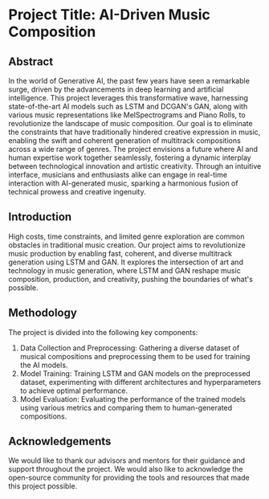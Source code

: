 # Project Title: AI-Driven Music Composition

## Abstract

In the world of Generative AI, the past few years have seen a remarkable surge, driven by the advancements in deep learning and artificial intelligence. This project leverages this transformative wave, harnessing state-of-the-art AI models such as LSTM and DCGAN's GAN, along with various music representations like MelSpectrograms and Piano Rolls, to revolutionize the landscape of music composition. Our goal is to eliminate the constraints that have traditionally hindered creative expression in music, enabling the swift and coherent generation of multitrack compositions across a wide range of genres. The project envisions a future where AI and human expertise work together seamlessly, fostering a dynamic interplay between technological innovation and artistic creativity. Through an intuitive interface, musicians and enthusiasts alike can engage in real-time interaction with AI-generated music, sparking a harmonious fusion of technical prowess and creative ingenuity.

## Introduction

High costs, time constraints, and limited genre exploration are common obstacles in traditional music creation. Our project aims to revolutionize music production by enabling fast, coherent, and diverse multitrack generation using LSTM and GAN. It explores the intersection of art and technology in music generation, where LSTM and GAN reshape music composition, production, and creativity, pushing the boundaries of what's possible.

## Methodology

The project is divided into the following key components:

1. Data Collection and Preprocessing: Gathering a diverse dataset of musical compositions and preprocessing them to be used for training the AI models.
2. Model Training: Training LSTM and GAN models on the preprocessed dataset, experimenting with different architectures and hyperparameters to achieve optimal performance.
3. Model Evaluation: Evaluating the performance of the trained models using various metrics and comparing them to human-generated compositions.

## Acknowledgements
We would like to thank our advisors and mentors for their guidance and support throughout the project. We would also like to acknowledge the open-source community for providing the tools and resources that made this project possible.
